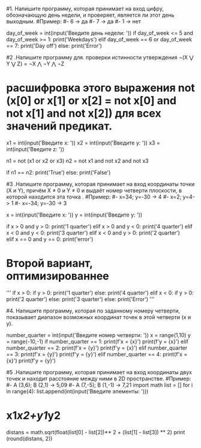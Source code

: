 #1. Напишите программу, которая принимает на вход цифру, обозначающую день недели, и проверяет, является ли этот день выходным.
#Пример:
#- 6 -> да
#- 7 -> да
#- 1 -> нет

day_of_week = int(input('Введите день недели: '))
if day_of_week <= 5 and day_of_week >= 1:
    print('Weekdays')
elif day_of_week == 6 or day_of_week == 7:
    print('Day off')
else:
    print('Error')
    
#2 .Напишите программу для. проверки истинности утверждения ¬(X ⋁ Y ⋁ Z) = ¬X ⋀ ¬Y ⋀ ¬Z 
# расшифровка этого выражения not (x[0] or x[1] or x[2] = not x[0] and not x[1] and not x[2]) для всех значений предикат.

x1 = int(input('Введите х: '))
x2 = int(input('Введите y: '))
x3 = int(input('Введите z: '))

n1 = not (x1 or x2 or x3) 
n2 = not x1 and not x2 and not x3

if n1 == n2:
    print('True')
else:
    print('False')
    
#3 .Напишите программу, которая принимает на вход координаты точки (X и Y), причём X ≠ 0 и Y ≠ 0 и выдаёт номер четверти плоскости, в которой находится эта точка .
#Пример:
#- x=34; y=-30 -> 4
#- x=2; y=4-> 1
#- x=-34; y=-30 -> 3

x = int(input('Введите х: '))
y = int(input('Введите y: '))


if x > 0 and y > 0:
    print('1 quarter')
elif x > 0 and y < 0:
    print('4 quarter')
elif x < 0 and y < 0:
    print('3 quarter')
elif x < 0 and y > 0:
    print('2 quarter')   
elif x == 0 and y == 0:
    print('error') 


# Второй вариант, оптимизированнее

'''
if x > 0:
    if y > 0:
        print('1 quarter')
    else:
        print('4 quarter')
elif x < 0:
    if y > 0:
        print('2 quarter')
    else:
        print('3 quarter')
else:
    print('Error')
'''

#4. Напишите программу, которая по заданному номеру четверти, показывает диапазон возможных координат точек в этой четверти (x и y).

number_quarter = int(input('Введите номер четверти: '))
x = range(1,10)
y = range(-10,-1)
if number_quarter == 1:
    print(f'x = {x}')
    print(f'y = {x}')
elif number_quarter == 2:
    print(f'x = {y}')
    print(f'y = {x}')
elif number_quarter == 3:
    print(f'x = {y}')
    print(f'y = {y}')
elif number_quarter == 4:
    print(f'x = {x}')
    print(f'y = {y}')
    
#5 .Напишите программу, которая принимает на вход координаты двух точек и находит расстояние между ними в 2D пространстве.
#Пример:
#- A (3,6); B (2,1) -> 5,09
#- A (7,-5); B (1,-1) -> 7,21
import math
list = []
for i in range(4):
    list.append(int(input('Введите элементы: ')))

# x1*x2+y1*y2

distans = math.sqrt(float(list[0] - list[2])** 2 + (list[1] - list[3]) ** 2)
print (round(distans, 2))
